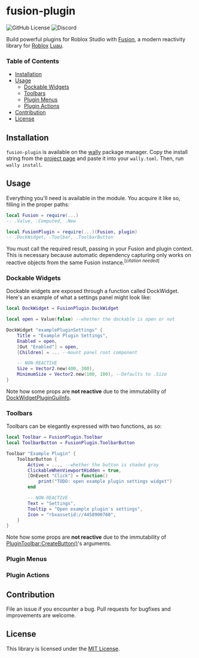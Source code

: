 # fusion-plugin #

![GitHub License](https://img.shields.io/github/license/frqstbite/fusion-plugin)
![Discord](https://img.shields.io/discord/385151591524597761?label=need%20help%3F&logo=discord&logoColor=%2300BE9B&color=%2300BE9B&link=https%3A%2F%2Fdiscord.gg%2Fr4qaSqKMqq)

Build powerful plugins for Roblox Studio with [Fusion](https://elttob.uk/Fusion), a modern reactivity library for [Roblox](https://developer.roblox.com) [Luau](https://luau-lang.org).

### Table of Contents ###

* [Installation](#installation)
* [Usage](#usage)
  * [Dockable Widgets](#dockable-widgets)
  * [Toolbars](#toolbars)
  * [Plugin Menus](#plugin-menus)
  * [Plugin Actions](#plugin-actions)
* [Contribution](#contribution)
* [License](#license)

## Installation ##

`fusion-plugin` is available on the [wally](https://wally.run) package manager. Copy the install string from the [project page](https://wally.run/package/frqstbite/fusion-plugin) and paste it into your `wally.toml`. Then, run `wally install`.

## Usage ##

Everything you'll need is available in the module.
You acquire it like so, filling in the proper paths:

```lua
local Fusion = require(...)
-- .Value, .Computed, .New

local FusionPlugin = require(...)(Fusion, plugin)
-- .DockWidget, .Toolbar, .ToolbarButton
```

You must call the required result, passing in your Fusion and plugin context. This is necessary because automatic dependency capturing only works on reactive objects from the same Fusion instance.<sup>[*citation needed*]</sup>

### Dockable Widgets ###

Dockable widgets are exposed through a function called DockWidget. Here's an example of what a settings panel might look like:
```lua
local DockWidget = FusionPlugin.DockWidget

local open = Value(false) --whether the dockable is open or not

DockWidget "examplePluginSettings" {
    Title = "Example Plugin Settings",
    Enabled = open,
    [Out "Enabled"] = open,
    [Children] = ... --mount panel root component

    -- NON-REACTIVE
    Size = Vector2.new(400, 300),
    MinimumSize = Vector2.new(100, 100), --Defaults to .Size
}
```
Note how some props are **not reactive** due to the immutability of [DockWidgetPluginGuiInfo](https://create.roblox.com/docs/reference/engine/datatypes/DockWidgetPluginGuiInfo).

### Toolbars

Toolbars can be elegantly expressed with two functions, as so:

```lua
local Toolbar = FusionPlugin.Toolbar
local ToolbarButton = FusionPlugin.ToolbarButton

Toolbar "Example Plugin" {
    ToolbarButton {
        Active = ..., --whether the button is shaded gray
        ClickableWhenViewportHidden = true,
        [OnEvent "Click"] = function()
            print("TODO: open example plugin settings widget")
        end

        -- NON-REACTIVE
        Text = "Settings",
        Tooltip = "Open example plugin's settings",
        Icon = "rbxassetid://4458900760",
    }
}
```

Note how some props are **not reactive** due to the immutability of [PluginToolbar:CreateButton()](https://create.roblox.com/docs/reference/engine/classes/PluginToolbar#CreateButton)'s arguments.

### Plugin Menus ###

### Plugin Actions ###

## Contribution ##
File an issue if you encounter a bug. Pull requests for bugfixes and improvements are welcome.


## License ##
This library is licensed under the [MIT License](https://choosealicense.com/licenses/mit).
